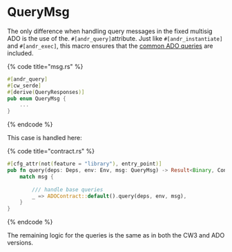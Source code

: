 # QueryMsg

The only difference when handling query messages in the fixed multisig ADO is the use of the.        `#[andr_query]`attribute. Just like `#[andr_instantiate]` and `#[andr_exec]`, this macro ensures that the [common ADO queries](../../platform-and-framework/ado-base/andromedaquery.md)  are included.

{% code title="msg.rs" %}
```rust
#[andr_query]
#[cw_serde]
#[derive(QueryResponses)]
pub enum QueryMsg {
    ...
}
```
{% endcode %}

This case is handled here:

{% code title="contract.rs" %}
```rust
#[cfg_attr(not(feature = "library"), entry_point)]
pub fn query(deps: Deps, env: Env, msg: QueryMsg) -> Result<Binary, ContractError> {
    match msg {
    
        /// handle base queries
        _ => ADOContract::default().query(deps, env, msg),
    }
}
```
{% endcode %}

The remaining logic for the queries is the same as in both the CW3 and ADO versions.
